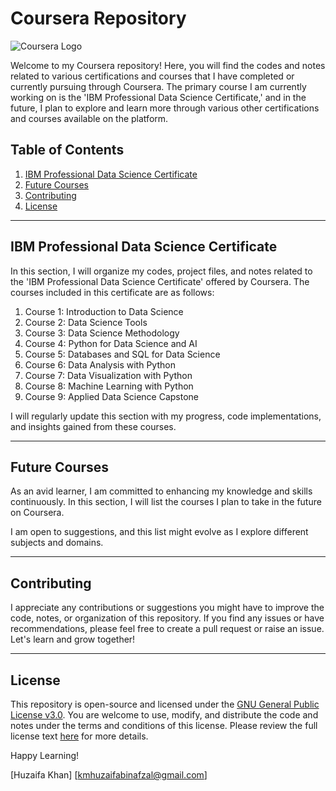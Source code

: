 # Coursera Repository

![Coursera Logo](https://1000logos.net/wp-content/uploads/2022/06/Coursera-Logo.png)

Welcome to my Coursera repository! Here, you will find the codes and notes related to various certifications and courses that I have completed or currently pursuing through Coursera. The primary course I am currently working on is the 'IBM Professional Data Science Certificate,' and in the future, I plan to explore and learn more through various other certifications and courses available on the platform.

## Table of Contents

1. [IBM Professional Data Science Certificate](#ibm-professional-data-science-certificate)
2. [Future Courses](#future-courses)
3. [Contributing](#contributing)
4. [License](#license)

---

## IBM Professional Data Science Certificate

In this section, I will organize my codes, project files, and notes related to the 'IBM Professional Data Science Certificate' offered by Coursera. The courses included in this certificate are as follows:

1. Course 1: Introduction to Data Science
2. Course 2: Data Science Tools
3. Course 3: Data Science Methodology
4. Course 4: Python for Data Science and AI
5. Course 5: Databases and SQL for Data Science
6. Course 6: Data Analysis with Python
7. Course 7: Data Visualization with Python
8. Course 8: Machine Learning with Python
9. Course 9: Applied Data Science Capstone

I will regularly update this section with my progress, code implementations, and insights gained from these courses.

---

## Future Courses

As an avid learner, I am committed to enhancing my knowledge and skills continuously. In this section, I will list the courses I plan to take in the future on Coursera. 


I am open to suggestions, and this list might evolve as I explore different subjects and domains.

---

## Contributing

I appreciate any contributions or suggestions you might have to improve the code, notes, or organization of this repository. If you find any issues or have recommendations, please feel free to create a pull request or raise an issue. Let's learn and grow together!

---

## License

This repository is open-source and licensed under the [GNU General Public License v3.0](LICENSE). You are welcome to use, modify, and distribute the code and notes under the terms and conditions of this license. Please review the full license text [here](LICENSE) for more details.

Happy Learning!

[Huzaifa Khan]
[kmhuzaifabinafzal@gmail.com]
